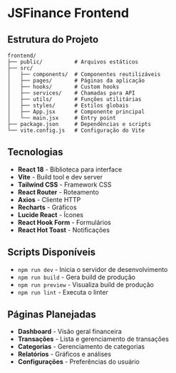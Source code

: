 # JSFinance Frontend

## Estrutura do Projeto

```
frontend/
├── public/          # Arquivos estáticos
├── src/
│   ├── components/  # Componentes reutilizáveis
│   ├── pages/       # Páginas da aplicação
│   ├── hooks/       # Custom hooks
│   ├── services/    # Chamadas para API
│   ├── utils/       # Funções utilitárias
│   ├── styles/      # Estilos globais
│   ├── App.jsx      # Componente principal
│   └── main.jsx     # Entry point
├── package.json     # Dependências e scripts
└── vite.config.js   # Configuração do Vite
```

## Tecnologias

- **React 18** - Biblioteca para interface
- **Vite** - Build tool e dev server
- **Tailwind CSS** - Framework CSS
- **React Router** - Roteamento
- **Axios** - Cliente HTTP
- **Recharts** - Gráficos
- **Lucide React** - Ícones
- **React Hook Form** - Formulários
- **React Hot Toast** - Notificações

## Scripts Disponíveis

- `npm run dev` - Inicia o servidor de desenvolvimento
- `npm run build` - Gera build de produção
- `npm run preview` - Visualiza build de produção
- `npm run lint` - Executa o linter

## Páginas Planejadas

- **Dashboard** - Visão geral financeira
- **Transações** - Lista e gerenciamento de transações
- **Categorias** - Gerenciamento de categorias
- **Relatórios** - Gráficos e análises
- **Configurações** - Preferências do usuário
